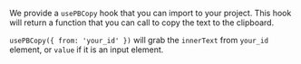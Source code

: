 We provide a `usePBCopy` hook that you can import to your project. This hook will return a function that you can call to copy the text to the clipboard.

`usePBCopy({ from: 'your_id' })` will grab the `innerText` from `your_id` element, or `value` if it is an input element.
